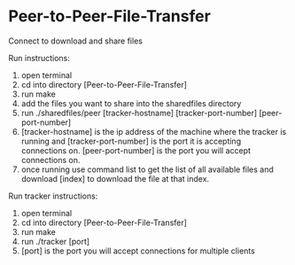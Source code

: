 # Peer-to-Peer-File-Transfer

Connect to download and share files

Run instructions:
1. open terminal
2. cd into directory [Peer-to-Peer-File-Transfer]
3. run make
4. add the files you want to share into the sharedfiles directory
5. run ./sharedfiles/peer [tracker-hostname] [tracker-port-number] [peer-port-number]
6. [tracker-hostname] is the ip address of the machine where the tracker is running and [tracker-port-number] is the port it is accepting connections on. [peer-port-number] is the port you will accept connections on.
7. once running use command list to get the list of all available files and download [index] to download the file at that index.

Run tracker instructions:
1. open terminal
2. cd into directory [Peer-to-Peer-File-Transfer]
3. run make
4. run ./tracker [port]
5. [port] is the port you will accept connections for multiple clients
